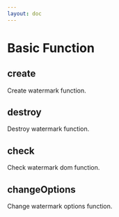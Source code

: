 ```yaml
---
layout: doc
---
```


# Basic Function

## create

Create watermark function.

## destroy

Destroy watermark function.

## check

Check watermark dom function.

## changeOptions

Change watermark options function.
